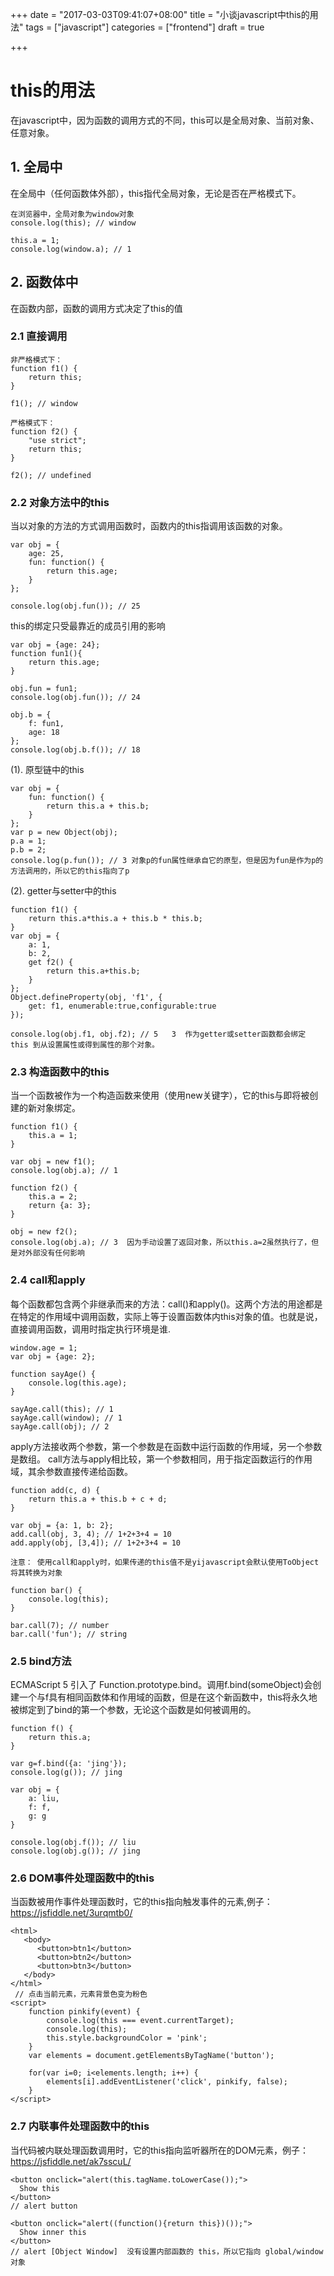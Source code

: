 +++
date = "2017-03-03T09:41:07+08:00"
title = "小谈javascript中this的用法"
tags = ["javascript"]
categories = ["frontend"]
draft = true

+++
# this的用法
在javascript中，因为函数的调用方式的不同，this可以是全局对象、当前对象、任意对象。
## 1. 全局中
在全局中（任何函数体外部），this指代全局对象，无论是否在严格模式下。
```
在浏览器中，全局对象为window对象
console.log(this); // window

this.a = 1;
console.log(window.a); // 1
```
## 2. 函数体中
在函数内部，函数的调用方式决定了this的值
### 2.1 直接调用
```
非严格模式下：
function f1() {
    return this;
}

f1(); // window

严格模式下：
function f2() {
    "use strict";
    return this;
}

f2(); // undefined
```
<!--more-->
### 2.2 对象方法中的this
当以对象的方法的方式调用函数时，函数内的this指调用该函数的对象。
```
var obj = {
    age: 25,
    fun: function() {
        return this.age;
    }
};

console.log(obj.fun()); // 25
```
this的绑定只受最靠近的成员引用的影响
```
var obj = {age: 24};
function fun1(){
    return this.age;
}

obj.fun = fun1;
console.log(obj.fun()); // 24

obj.b = {
    f: fun1,
    age: 18
};
console.log(obj.b.f()); // 18
```
(1). 原型链中的this
```
var obj = {
	fun: function() {
		return this.a + this.b;
	}
};
var p = new Object(obj);
p.a = 1;
p.b = 2;
console.log(p.fun()); // 3 对象p的fun属性继承自它的原型，但是因为fun是作为p的方法调用的，所以它的this指向了p
```
(2). getter与setter中的this
```
function f1() {
	return this.a*this.a + this.b * this.b;
}
var obj = {
	a: 1,
	b: 2,
	get f2() {
		return this.a+this.b;
	}
};
Object.defineProperty(obj, 'f1', {
	get: f1, enumerable:true,configurable:true
});

console.log(obj.f1, obj.f2); // 5   3  作为getter或setter函数都会绑定 this 到从设置属性或得到属性的那个对象。
```
### 2.3 构造函数中的this
当一个函数被作为一个构造函数来使用（使用new关键字），它的this与即将被创建的新对象绑定。
```
function f1() {
    this.a = 1;
}

var obj = new f1();
console.log(obj.a); // 1

function f2() {
    this.a = 2;
    return {a: 3};
}

obj = new f2();
console.log(obj.a); // 3  因为手动设置了返回对象，所以this.a=2虽然执行了，但是对外部没有任何影响
```
### 2.4 call和apply
每个函数都包含两个非继承而来的方法：call()和apply()。这两个方法的用途都是在特定的作用域中调用函数，实际上等于设置函数体内this对象的值。也就是说，直接调用函数，调用时指定执行环境是谁.
```
window.age = 1;
var obj = {age: 2};

function sayAge() {
    console.log(this.age);
}

sayAge.call(this); // 1
sayAge.call(window); // 1
sayAge.call(obj); // 2
```
apply方法接收两个参数，第一个参数是在函数中运行函数的作用域，另一个参数是数组。
call方法与apply相比较，第一个参数相同，用于指定函数运行的作用域，其余参数直接传递给函数。
```
function add(c, d) {
    return this.a + this.b + c + d;
}

var obj = {a: 1, b: 2};
add.call(obj, 3, 4); // 1+2+3+4 = 10
add.apply(obj, [3,4]); // 1+2+3+4 = 10

注意： 使用call和apply时，如果传递的this值不是yijavascript会默认使用ToObject将其转换为对象

function bar() {
    console.log(this);
}

bar.call(7); // number
bar.call('fun'); // string
```
### 2.5 bind方法
ECMAScript 5 引入了 Function.prototype.bind。调用f.bind(someObject)会创建一个与f具有相同函数体和作用域的函数，但是在这个新函数中，this将永久地被绑定到了bind的第一个参数，无论这个函数是如何被调用的。
```
function f() {
	return this.a;
}

var g=f.bind({a: 'jing'});
console.log(g()); // jing

var obj = {
    a: liu,
    f: f,
    g: g
}

console.log(obj.f()); // liu
console.log(obj.g()); // jing
```
### 2.6 DOM事件处理函数中的this
当函数被用作事件处理函数时，它的this指向触发事件的元素,例子：https://jsfiddle.net/3urqmtb0/
```
<html>
   <body>
      <button>btn1</button>
      <button>btn2</button>
      <button>btn3</button>
   </body>
</html>
 // 点击当前元素，元素背景色变为粉色
<script>
    function pinkify(event) {
    	console.log(this === event.currentTarget);
        console.log(this);
        this.style.backgroundColor = 'pink';
    }
    var elements = document.getElementsByTagName('button');

    for(var i=0; i<elements.length; i++) {
    	elements[i].addEventListener('click', pinkify, false);
    }
</script>
```
### 2.7 内联事件处理函数中的this
当代码被内联处理函数调用时，它的this指向监听器所在的DOM元素，例子：https://jsfiddle.net/ak7sscuL/
```
<button onclick="alert(this.tagName.toLowerCase());">
  Show this
</button>
// alert button

<button onclick="alert((function(){return this})());">
  Show inner this
</button>
// alert [Object Window]  没有设置内部函数的 this，所以它指向 global/window 对象
```


